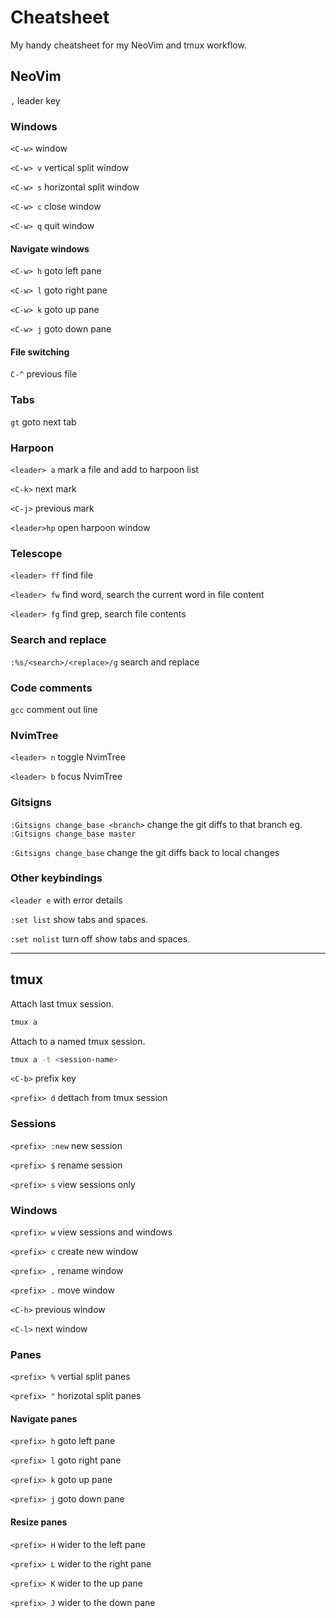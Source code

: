 # Cheatsheet

My handy cheatsheet for my NeoVim and tmux workflow.

## NeoVim

`,` leader key

### Windows

`<C-w>` window

`<C-w> v` vertical split window

`<C-w> s` horizontal split window

`<C-w> c` close window

`<C-w> q` quit window

#### Navigate windows

`<C-w> h` goto left pane

`<C-w> l` goto right pane

`<C-w> k` goto up pane

`<C-w> j` goto down pane

#### File switching

`C-^` previous file

### Tabs

`gt` goto next tab

### Harpoon

`<leader> a` mark a file and add to harpoon list

`<C-k>` next mark

`<C-j>` previous mark

`<leader>hp` open harpoon window 

### Telescope

`<leader> ff` find file

`<leader> fw` find word, search the current word in file content

`<leader> fg` find grep, search file contents


### Search and replace

`:%s/<search>/<replace>/g` search and replace


### Code comments

`gcc` comment out line


### NvimTree

`<leader> n` toggle NvimTree

`<leader> b` focus NvimTree



### Gitsigns

`:Gitsigns change_base <branch>` change the git diffs to that branch
        eg. `:Gitsigns change_base master`

`:Gitsigns change_base` change the git diffs back to local changes

### Other keybindings

`<leader e` with error details

`:set list` show tabs and spaces.

`:set nolist` turn off show tabs and spaces.

---


## tmux

Attach last tmux session.

```sh
tmux a
```

Attach to a named tmux session.

```sh
tmux a -t <session-name>
```

`<C-b>` prefix key

`<prefix> d` dettach from tmux session


### Sessions

`<prefix> :new` new session

`<prefix> $` rename session

`<prefix> s` view sessions only
 

### Windows

`<prefix> w` view sessions and windows

`<prefix> c` create new window

`<prefix> ,` rename window

`<prefix> .` move window

`<C-h>` previous window

`<C-l>` next window


### Panes

`<prefix> %` vertial split panes

`<prefix> "` horizotal split panes

#### Navigate panes

`<prefix> h` goto left pane

`<prefix> l` goto right pane

`<prefix> k` goto up pane

`<prefix> j` goto down pane

#### Resize panes

`<prefix> H` wider to the left pane

`<prefix> L` wider to the right pane

`<prefix> K` wider to the up pane

`<prefix> J` wider to the down pane

